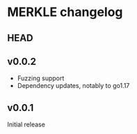 # MERKLE changelog

## HEAD

## v0.0.2
 * Fuzzing support
 * Dependency updates, notably to go1.17

## v0.0.1
Initial release
